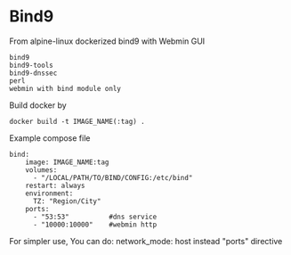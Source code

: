 # Bind9
From alpine-linux dockerized bind9 with Webmin GUI<br>
```
bind9
bind9-tools
bind9-dnssec
perl
webmin with bind module only

```
Build docker by
```
docker build -t IMAGE_NAME(:tag) .
```
Example compose file
```
bind:
    image: IMAGE_NAME:tag
    volumes:
      - "/LOCAL/PATH/TO/BIND/CONFIG:/etc/bind"
    restart: always
    environment:
      TZ: "Region/City"
    ports:
      - "53:53"          #dns service
      - "10000:10000"    #webmin http
```
For simpler use, You can do:
    network_mode: host
instead "ports" directive
